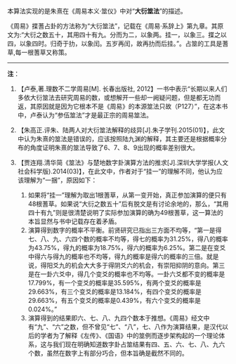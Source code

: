 本算法实现的是朱熹在《周易本义·筮仪》中对“**大衍筮法**”的描述。

《周易》揲蓍占卦的方法称为“大衍筮法”，记载在《周易·系辞上》第九章。其原文为:“大衍之数五十，其用四十有九。分而为二，以象两。挂一，以象三。揲之以四，以象四时。归奇于扐，以象闰。五岁再闰，故再扐而后挂。”。占筮的工具是蓍草,每一根蓍草又称策。

---

**注**：

1. 【卢泰,著.理数不二学周易[M]. 长春出版社, 2012】一书中表示“长期以来人们多依大衍筮法去研究周易的数，或想解开一些却一阙疑问题，但是都无功而返，其原因就是因为它根本不是《周易》的本源筮法只故（P127）”，在这本书中，卢泰认为“参伍筮法”才是最正宗的周易筮法。

2. 【朱高正.评朱、陆两人对大衍筮法解释的歧异[J].朱子学刊.2015(01)】，此文中认为朱熹的筮法是错误的，应该按照陆九渊的解释，其主要还是根据概率分布的角度证明朱熹的筮法导致了6、7、8、9出现的概率差别很大。

3. 【贾连翔.清华简《筮法》与楚地数字卦演算方法的推求[J].深圳大学学报(人文社会科学版).2014(03)】，在此文中，作者对于“挂一”的理解不同，他认为应该理解为“一捆”，原因如下：
	1. 如果将“挂一”理解为取出1根蓍草，从第一变开始，真正参加演算的便只有48根蓍草。如果说“大衍之数五十”后有脱文是有讨论余地的，那么，“其用四十有九”则是很清楚说明了实际参加演算的确为49根蓍草，这一算法的本旨显然与书中记载存在着矛盾。
	2. 演算得到数字的概率不平衡。前贤研究已指出三方面不均等，“第一是得七、八、九、六四个数的概率不均等，得七的概率为31.25%，得八的概率为43.75%，得九的概率为18.75%，得六的概率为6.25%。第二是在变爻中得六与得九的概率也不均等，得九的概率是得六的概率的三倍。就是说，得阳爻九的机会大大多于得阴爻六的机会，有崇阳抑阴的意向。第三是在一卦六爻中，得几个变爻的概率也不均等。一卦六爻都不变的概率是17.799%，有一个变爻的概率是35.595%，有两个变爻的概率是29.663%，有三个变爻的概率是13.184%，有四个变爻的概率是29.663%，有五个变爻的概率是0.439%，有六个变爻的概率是0.024%。”
	3. 演算得到的结果即六、七、八、九四个数本于推想。《周易》经文中有“九”、“六”之数，但不曾见“七”、“八”，七、八作为演算结果，是汉代以后的学者为了解释《左传》、《国语》中的筮例而逐步架构起的一个理论体系，这与我们现在明确知道数字卦占筮结果有四、五、六、七、八、九六个数，虽然在数字上有部分巧合，但本旨确是截然不同的。

